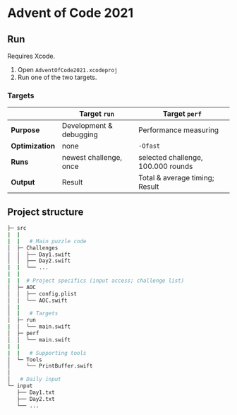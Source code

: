 # Advent of Code 2021

## Run

Requires Xcode.

1. Open `AdventOfCode2021.xcodeproj`
2. Run one of the two targets.

### Targets

|                   | Target `run`            | Target `perf` |
|---|---|---|
| **Purpose**       | Development & debugging | Performance measuring               |
| **Optimization**  | none                    | `-Ofast`                            |
| **Runs**          | newest challenge, once  | selected challenge, 100.000 rounds  |
| **Output**        | Result                  | Total & average timing; Result      |



## Project structure

```bash
├─ src
|  |
|  |   # Main puzzle code
│  ├─ Challenges
│  │  ├── Day1.swift
│  │  ├── Day2.swift
|  |  └── ...
|  |
|  |  # Project specifics (input access; challenge list)
│  ├─ AOC
│  │  ├── config.plist
│  │  └── AOC.swift
│  |
│  |   # Targets
│  ├─ run
|  │  └── main.swift
│  ├─ perf
│  │  └── main.swift
|  |
|  |   # Supporting tools
│  └─ Tools
│     └── PrintBuffer.swift
│
│   # Daily input
└─ input
   ├── Day1.txt
   ├── Day2.txt
   └── ...
```

